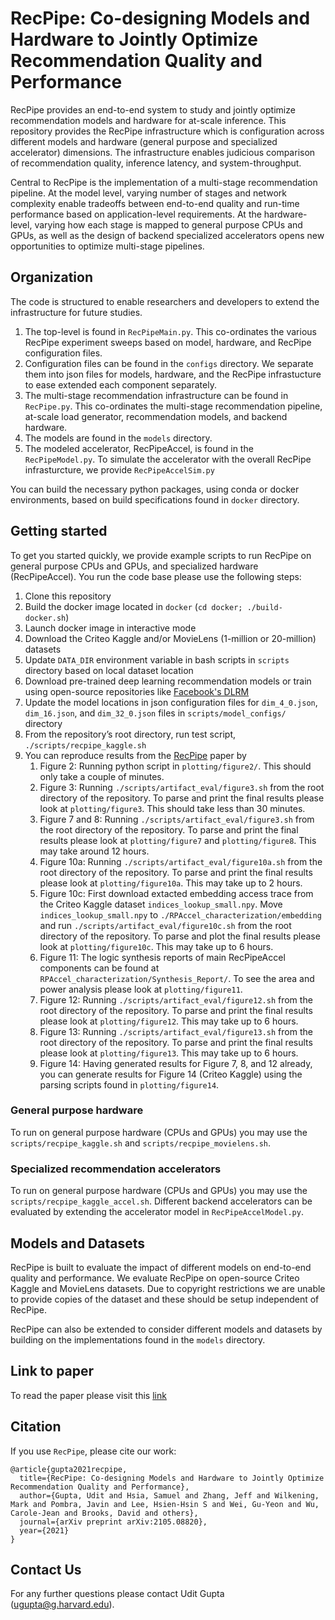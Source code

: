 # RecPipe: Co-designing Models and Hardware to Jointly Optimize Recommendation Quality and Performance
RecPipe provides an end-to-end system to study and jointly optimize recommendation models and hardware for at-scale inference. This repository provides the RecPipe infrastructure which is configuration across different models and hardware (general purpose and specialized accelerator) dimensions. The infrastructure enables judicious comparison of recommendation quality, inference latency, and system-throughput.

Central to RecPipe is the implementation of a multi-stage recommendation pipeline. At the model level, varying number of stages and network complexity enable tradeoffs between end-to-end quality and run-time performance based on application-level requirements. At the hardware-level, varying how each stage is mapped to general purpose CPUs and GPUs, as well as the design of backend specialized accelerators opens new opportunities to optimize multi-stage pipelines.

## Organization
The code is structured to enable researchers and developers to extend the infrastructure for future studies.

1. The top-level is found in ```RecPipeMain.py```. This co-ordinates the various RecPipe experiment sweeps based on model, hardware, and RecPipe configuration files.
2. Configuration files can be found in the ```configs``` directory. We separate them into json files for models, hardware, and the RecPipe infrastucture to ease extended each component separately.
3. The multi-stage recommendation infrastructure can be found in ```RecPipe.py```. This co-ordinates the multi-stage recommendation pipeline, at-scale load generator, recommendation models, and backend hardware.
4. The models are found in the ```models``` directory.
5. The modeled accelerator, RecPipeAccel, is found in the ```RecPipeModel.py```. To simulate the accelerator with the overall RecPipe infrasturcture, we provide ```RecPipeAccelSim.py```

You can build the necessary python packages, using conda or docker environments, based on build specifications found in ```docker``` directory.

## Getting started
To get you started quickly, we provide example scripts to run RecPipe on general purpose CPUs and GPUs, and specialized hardware (RecPipeAccel). You run the code base please use the following steps: 

1. Clone this repository
2. Build the docker image located in `docker` (`cd docker; ./build-docker.sh`)
3. Launch docker image in interactive mode
4. Download the Criteo Kaggle and/or MovieLens (1-million or 20-million) datasets
5. Update `DATA_DIR` environment variable in bash scripts in `scripts` directory based on local dataset location
6. Download pre-trained deep learning recommendation models or train using open-source repositories like [Facebook's DLRM](https://github.com/facebookresearch/dlrm)
7. Update the model locations in json configuration files for `dim_4_0.json`, `dim_16.json`, and `dim_32_0.json` files in `scripts/model_configs/` directory
8. From the repository’s root directory, run test script, `./scripts/recpipe_kaggle.sh`
9. You can reproduce results from the [RecPipe](https://arxiv.org/abs/2105.08820) paper by 
    1. Figure 2: Running python script in `plotting/figure2/`. This should only take a couple of minutes.
    2. Figure 3: Running `./scripts/artifact_eval/figure3.sh` from the root directory of the repository. To parse and print the final results please look at `plotting/figure3`. This should take less than 30 minutes.
    3. Figure 7 and 8: Running `./scripts/artifact_eval/figure3.sh` from the root directory of the repository. To parse and print the final results please look at `plotting/figure7` and `plotting/figure8`. This may take around 12 hours. 
    4. Figure 10a: Running `./scripts/artifact_eval/figure10a.sh` from the root directory of the repository. To parse and print the final results please look at `plotting/figure10a`. This may take up to 2 hours.
    5. Figure 10c: First download extacted embedding access trace from the Criteo Kaggle dataset `indices_lookup_small.npy`. Move `indices_lookup_small.npy` to `./RPAccel_characterization/embedding` and run `./scripts/artifact_eval/figure10c.sh` from the root directory of the repository. To parse and plot the final results please look at `plotting/figure10c`. This may take up to 6 hours.
    6. Figure 11: The logic synthesis reports of main RecPipeAccel components can be found at `RPAccel_characterization/Synthesis_Report/`. To see the area and power analysis please look at `plotting/figure11`.
    7. Figure 12: Running `./scripts/artifact_eval/figure12.sh` from the root directory of the repository. To parse and print the final results please look at `plotting/figure12`. This may take up to 6 hours.
    8. Figure 13: Running `./scripts/artifact_eval/figure13.sh` from the root directory of the repository. To parse and print the final results please look at `plotting/figure13`. This may take up to 6 hours.
    9. Figure 14: Having generated results for Figure 7, 8, and 12 already, you can generate results for Figure 14 (Criteo Kaggle) using the parsing scripts found in `plotting/figure14`. 

### General purpose hardware
To run on general purpose hardware (CPUs and GPUs) you may use the ```scripts/recpipe_kaggle.sh``` and ```scripts/recpipe_movielens.sh```.

### Specialized recommendation accelerators
To run on general purpose hardware (CPUs and GPUs) you may use the ```scripts/recpipe_kaggle_accel.sh```. Different backend accelerators can be evaluated by extending the accelerator model in ```RecPipeAccelModel.py```.

## Models and Datasets
RecPipe is built to evaluate the impact of different models on end-to-end quality and performance. We evaluate RecPipe on open-source Criteo Kaggle and MovieLens datasets. Due to copyright restrictions we are unable to provide copies of the dataset and these should be setup independent of RecPipe.

RecPipe can also be extended to consider different models and datasets by building on the implementations found in the ```models``` directory.

## Link to paper
To read the paper please visit this [link](https://arxiv.org/abs/2105.08820)

## Citation
If you use `RecPipe`, please cite our work:

```
@article{gupta2021recpipe,
  title={RecPipe: Co-designing Models and Hardware to Jointly Optimize Recommendation Quality and Performance},
  author={Gupta, Udit and Hsia, Samuel and Zhang, Jeff and Wilkening, Mark and Pombra, Javin and Lee, Hsien-Hsin S and Wei, Gu-Yeon and Wu, Carole-Jean and Brooks, David and others},
  journal={arXiv preprint arXiv:2105.08820},
  year={2021}
}
 ```

## Contact Us
For any further questions please contact Udit Gupta (<ugupta@g.harvard.edu>).
